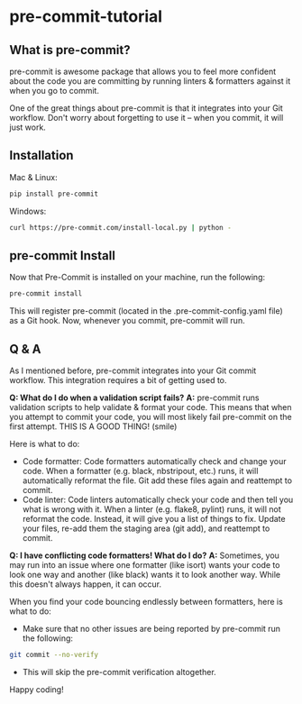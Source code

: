 # pre-commit-tutorial

## What is pre-commit?
pre-commit is awesome package that allows you to feel more confident about the code you are committing by running linters & formatters against it when you go to commit.

One of the great things about pre-commit is that it integrates into your Git workflow. Don't worry about forgetting to use it – when you commit, it will just work.

## Installation
Mac & Linux:
```bash
pip install pre-commit
```

Windows:
```bash
curl https://pre-commit.com/install-local.py | python -
```

## pre-commit Install
Now that Pre-Commit is installed on your machine, run the following:
```bash
pre-commit install
```
This will register pre-commit (located in the .pre-commit-config.yaml file) as a Git hook. Now, whenever you commit, pre-commit will run.

## Q & A
As I mentioned before, pre-commit integrates into your Git commit workflow. This integration requires a bit of getting used to.

**Q: What do I do when a validation script fails?**
**A:** pre-commit runs validation scripts to help validate & format your code. This means that when you attempt to commit your code, you will most likely fail pre-commit on the first attempt. THIS IS A GOOD THING! (smile)

Here is what to do:

- Code formatter: Code formatters automatically check and change your code. When a formatter (e.g. black, nbstripout, etc.) runs, it will automatically reformat the file. Git add these files again and reattempt to commit.
- Code linter: Code linters automatically check your code and then tell you what is wrong with it. When a linter (e.g. flake8, pylint) runs, it will not reformat the code. Instead, it will give you a list of things to fix. Update your files, re-add them the staging area (git add), and reattempt to commit.


**Q: I have conflicting code formatters! What do I do?**
**A:** Sometimes, you may run into an issue where one formatter (like isort) wants your code to look one way and another (like black) wants it to look another way. While this doesn't always happen, it can occur.

When you find your code bouncing endlessly between formatters, here is what to do:
- Make sure that no other issues are being reported by pre-commit
run the following:
```bash
git commit --no-verify
```
- This will skip the pre-commit verification altogether.



Happy coding!

